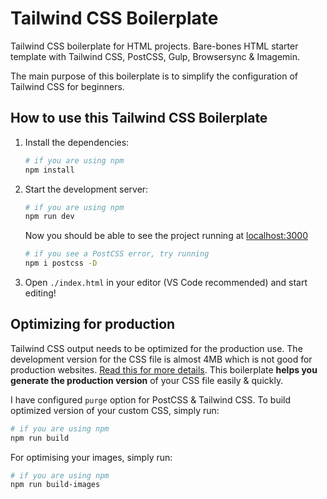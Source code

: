# Tailwind CSS Boilerplate

Tailwind CSS boilerplate for HTML projects. Bare-bones HTML starter template with Tailwind CSS, PostCSS, Gulp, Browsersync &amp; Imagemin.

The main purpose of this boilerplate is to simplify the configuration of Tailwind CSS for beginners.

## How to use this Tailwind CSS Boilerplate


1. Install the dependencies:

    ```bash
    # if you are using npm
    npm install
    ```

2. Start the development server:

    ```bash
    # if you are using npm
    npm run dev
    ```

    Now you should be able to see the project running at [localhost:3000](http://localhost:3000)

    ```bash
    # if you see a PostCSS error, try running
    npm i postcss -D
    ```

4. Open `./index.html` in your editor (VS Code recommended) and start editing!

## Optimizing for production

Tailwind CSS output needs to be optimized for the production use. The development version for the CSS file is almost 4MB which is not good for production websites. [Read this for more details](https://tailwindcss.com/docs/optimizing-for-production). This boilerplate **helps you generate the production version** of your CSS file easily & quickly.

I have configured `purge` option for PostCSS & Tailwind CSS. To build optimized version of your custom CSS, simply run:

```bash
# if you are using npm
npm run build
```

For optimising your images, simply run:

```bash
# if you are using npm
npm run build-images
```
